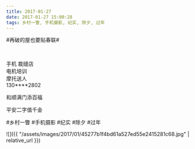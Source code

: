 ```yaml
---
title: 2017-01-27
date: 2017-01-27 15:00:28
tags: 乡村一瞥, 手机摄影, 纪实, 除夕, 过年
---
```


<p>#再破的屋也要贴春联#</p> 
<p>&nbsp;<br /></p> 
<p>手机&nbsp;裁缝店<br />电机培训<br />摩托送人<br />130****2802</p> 
<p>和顺满门添百福</p> 
<p>平安二字值千金</p>

#乡村一瞥 #手机摄影 #纪实 #除夕 #过年

![]({{ "/assets/images/2017/01/45277b1f4bd61a527ed55e2415281c68.jpg" | relative_url }})
